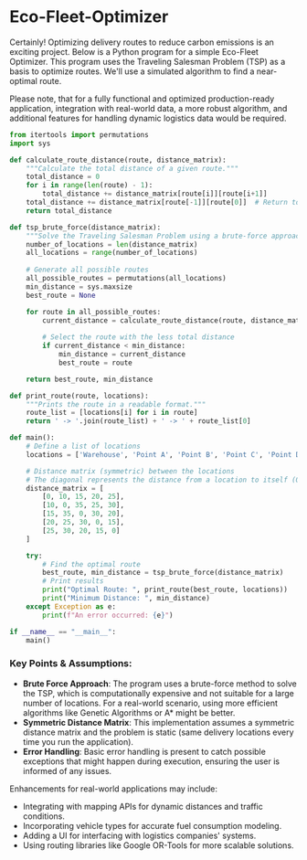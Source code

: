 # Eco-Fleet-Optimizer

Certainly! Optimizing delivery routes to reduce carbon emissions is an exciting project. Below is a Python program for a simple Eco-Fleet Optimizer. This program uses the Traveling Salesman Problem (TSP) as a basis to optimize routes. We'll use a simulated algorithm to find a near-optimal route.

Please note, that for a fully functional and optimized production-ready application, integration with real-world data, a more robust algorithm, and additional features for handling dynamic logistics data would be required.

```python
from itertools import permutations
import sys

def calculate_route_distance(route, distance_matrix):
    """Calculate the total distance of a given route."""
    total_distance = 0
    for i in range(len(route) - 1):
        total_distance += distance_matrix[route[i]][route[i+1]]
    total_distance += distance_matrix[route[-1]][route[0]]  # Return to the starting point
    return total_distance

def tsp_brute_force(distance_matrix):
    """Solve the Traveling Salesman Problem using a brute-force approach."""
    number_of_locations = len(distance_matrix)
    all_locations = range(number_of_locations)
    
    # Generate all possible routes
    all_possible_routes = permutations(all_locations)
    min_distance = sys.maxsize
    best_route = None

    for route in all_possible_routes:
        current_distance = calculate_route_distance(route, distance_matrix)
        
        # Select the route with the less total distance
        if current_distance < min_distance:
            min_distance = current_distance
            best_route = route

    return best_route, min_distance

def print_route(route, locations):
    """Prints the route in a readable format."""
    route_list = [locations[i] for i in route]
    return ' -> '.join(route_list) + ' -> ' + route_list[0]

def main():
    # Define a list of locations
    locations = ['Warehouse', 'Point A', 'Point B', 'Point C', 'Point D']

    # Distance matrix (symmetric) between the locations
    # The diagonal represents the distance from a location to itself (0)
    distance_matrix = [
        [0, 10, 15, 20, 25],
        [10, 0, 35, 25, 30],
        [15, 35, 0, 30, 20],
        [20, 25, 30, 0, 15],
        [25, 30, 20, 15, 0]
    ]

    try:
        # Find the optimal route
        best_route, min_distance = tsp_brute_force(distance_matrix)
        # Print results
        print("Optimal Route: ", print_route(best_route, locations))
        print("Minimum Distance: ", min_distance)
    except Exception as e:
        print(f"An error occurred: {e}")

if __name__ == "__main__":
    main()
```

### Key Points & Assumptions:
- **Brute Force Approach**: The program uses a brute-force method to solve the TSP, which is computationally expensive and not suitable for a large number of locations. For a real-world scenario, using more efficient algorithms like Genetic Algorithms or A* might be better.
- **Symmetric Distance Matrix**: This implementation assumes a symmetric distance matrix and the problem is static (same delivery locations every time you run the application).
- **Error Handling**: Basic error handling is present to catch possible exceptions that might happen during execution, ensuring the user is informed of any issues.

Enhancements for real-world applications may include:
- Integrating with mapping APIs for dynamic distances and traffic conditions.
- Incorporating vehicle types for accurate fuel consumption modeling.
- Adding a UI for interfacing with logistics companies' systems.
- Using routing libraries like Google OR-Tools for more scalable solutions.